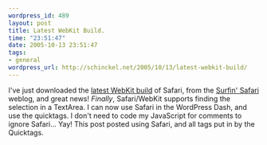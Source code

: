 ```yaml
--- 
wordpress_id: 489
layout: post
title: Latest WebKit Build.
time: "23:51:47"
date: 2005-10-13 23:51:47
tags: 
- general
wordpress_url: http://schinckel.net/2005/10/13/latest-webkit-build/
---
```

I've just downloaded the [latest WebKit build][1] of Safari, from the [Surfin' Safari][2] weblog, and great news! _Finally_, Safari/WebKit supports finding the selection in a TextArea. I can now use Safari in the WordPress Dash, and use the quicktags. I don't need to code my JavaScript for comments to ignore Safari... Yay! This post posted using Safari, and all tags put in by the Quicktags. 

   [1]: http://nightly.webkit.org/builds
   [2]: http://webkit.opendarwin.org/blog

